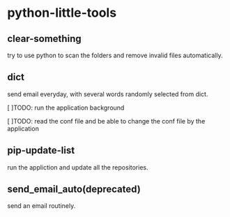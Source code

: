 # python-little-tools
## clear-something
try to use python to scan the folders and remove invalid files automatically.
## dict
send email everyday, with several words randomly selected from dict.

[ ]TODO: run the application background

[ ]TODO: read the conf file and be able to change the conf file by the application
## pip-update-list
run the appliction and update all the repositories.
## send_email_auto(deprecated)
send an email routinely.
